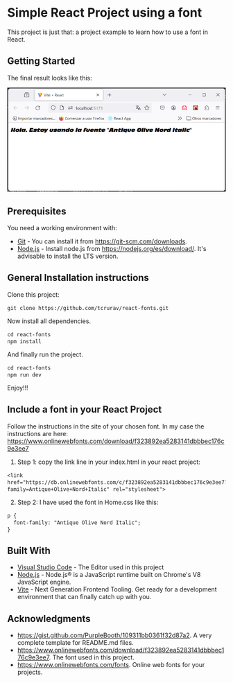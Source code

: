 # Simple React Project using a font

This project is just that: a project example to learn how to use a font in React.

## Getting Started

The final result looks like this:

![Screenshot](/screenshots/screenshot-01.png)

## Prerequisites

You need a working environment with:
* [Git](https://git-scm.com) - You can install it from https://git-scm.com/downloads.
* [Node.js](https://nodejs.org) - Install node.js from https://nodejs.org/es/download/. It's advisable to install the LTS version.

## General Installation instructions

Clone this project:

```
git clone https://github.com/tcrurav/react-fonts.git
```

Now install all dependencies.

```
cd react-fonts
npm install
```

And finally run the project.

```
cd react-fonts
npm run dev
```

Enjoy!!!

## Include a font in your React Project

Follow the instructions in the site of your chosen font. In my case the instructions are here: https://www.onlinewebfonts.com/download/f323892ea5283141dbbbec176c9e3ee7

1. Step 1: copy the link line in your index.html in your react project:
```
<link href="https://db.onlinewebfonts.com/c/f323892ea5283141dbbbec176c9e3ee7?family=Antique+Olive+Nord+Italic" rel="stylesheet">
```

2. Step 2: I have used the font in Home.css like this:
```
p {
  font-family: "Antique Olive Nord Italic";
}
```

## Built With

* [Visual Studio Code](https://code.visualstudio.com/) - The Editor used in this project
* [Node.js](https://nodejs.org/) - Node.js® is a JavaScript runtime built on Chrome's V8 JavaScript engine.
* [Vite](https://vitejs.dev/) - Next Generation Frontend Tooling. Get ready for a development environment that can finally catch up with you.

## Acknowledgments

* https://gist.github.com/PurpleBooth/109311bb0361f32d87a2. A very complete template for README.md files.
* https://www.onlinewebfonts.com/download/f323892ea5283141dbbbec176c9e3ee7. The font used in this project.
* https://www.onlinewebfonts.com/fonts. Online web fonts for your projects.
